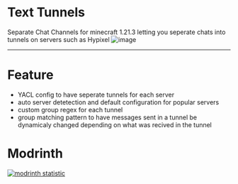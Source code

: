 # Text Tunnels 
Separate Chat Channels for minecraft 1.21.3 
letting you seperate chats into tunnels on servers such as Hypixel
![image](https://github.com/user-attachments/assets/94aee7bd-5112-4158-813f-ec2b8eb7789e)

--- 
# Feature
- YACL config to have seperate tunnels for each server
- auto server detetection and default configuration for popular servers
- custom group regex for each tunnel
- group matching pattern to have messages sent in a tunnel be dynamicaly changed depending on what was recived in the tunnel


# Modrinth 
[![modrinth statistic](https://img.shields.io/modrinth/dt/text-tunnels?color=00AF5C&label=Download&labelColor=cecece00AF5C&logo=modrinth)](https://modrinth.com/mod/text-tunnels)

